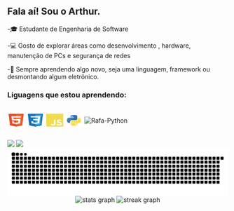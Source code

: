 ## Fala aí! Sou o Arthur.

-🎓 Estudante de Engenharia de Software

-💻 Gosto de explorar áreas como desenvolvimento , hardware, manutenção de PCs e segurança de redes

-🧠 Sempre aprendendo algo novo, seja uma linguagem, framework ou desmontando algum eletrônico.

### Liguagens que estou aprendendo:

<div style="display: inline_block"><br>
  
  <img align="center" alt="Rafa-HTML" height="30" width="40" src="https://raw.githubusercontent.com/devicons/devicon/master/icons/html5/html5-original.svg">
  <img align="center" alt="Rafa-CSS" height="30" width="40" src="https://raw.githubusercontent.com/devicons/devicon/master/icons/css3/css3-original.svg">
  <img align="center" alt="Rafa-Js" height="30" width="40" src="https://raw.githubusercontent.com/devicons/devicon/master/icons/javascript/javascript-plain.svg">
  <img align="center" alt="Rafa-Python" height="30" width="40" src="https://raw.githubusercontent.com/devicons/devicon/master/icons/python/python-original.svg">
  <img align="center" alt="Rafa-Python" height="30" width="40" src="https://cdn.jsdelivr.net/gh/devicons/devicon@latest/icons/c/c-original.svg" ">
            
## 
<div>
 <a href="https://www.linkedin.com/in/arthur-moreira-/" target="_blank"><img src="https://img.shields.io/badge/-LinkedIn-%230077B5?style=for-the-badge&logo=linkedin&logoColor=white" target="_blank"></a> 
 <a href = "mailto:arthurgmoreirac@gmail.com"><img src="https://img.shields.io/badge/-Gmail-%23333?style=for-the-badge&logo=gmail&logoColor=white" target="_blank"></a>
  </div>  
 
<picture align="center">
  <source media="(prefers-color-scheme: dark)" srcset="https://raw.githubusercontent.com/rth-ur/rth-ur/output/github-contribution-grid-snake-dark.svg">
  <source media="(prefers-color-scheme: light)" srcset="https://raw.githubusercontent.com/rth-ur/rth-ur/output/github-contribution-grid-snake-dark.svg">
  <img align="center" alt="github contribution grid snake animation" src="https://raw.githubusercontent.com/rth-ur/rth-ur/output/github-contribution-grid-snake.svg">
</picture>

<div align="center">
  <img src="https://github-readme-stats.vercel.app/api?username=rth-ur&hide_title=false&hide_rank=false&show_icons=true&include_all_commits=true&count_private=true&disable_animations=false&title_color=cccccc&text_color=cccccc&icon_color=cccccc&bg_color=000000&locale=en&hide_border=false" height="150" alt="stats graph"  />
  <img src="https://streak-stats.demolab.com?user=rth-ur&locale=en&mode=daily&title_color=cccccc&text_color=cccccc&ring=cccccc&fire=cccccc&currStreakLabel=cccccc&sideNums=cccccc&sideLabels=cccccc&dates=cccccc&background=000000&hide_border=false&border_radius=4" height="152" alt="streak graph"  />
</div>



